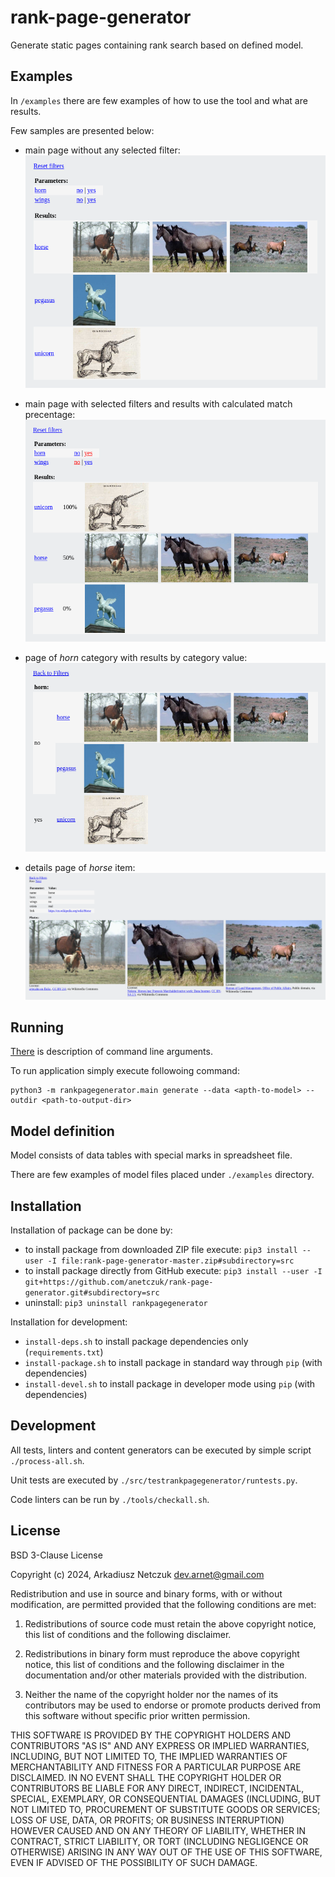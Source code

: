 # rank-page-generator

Generate static pages containing rank search based on defined model.


## Examples

In `/examples` there are few examples of how to use the tool and what are results.

Few samples are presented below:

- main page without any selected filter:
[![main page with available filters](examples/horse/rank_pages/main-page.png "main page with available filters")](examples/horse/rank_pages/main-page.png)

- main page with selected filters and results with calculated match precentage:
[![main page with filtered content](examples/horse/rank_pages/main-page-filter.png "main page with filtered content")](examples/horse/rank_pages/main-page-filter.png)

- page of *horn* category with results by category value:
[![results by category value](examples/horse/rank_pages/category-page.png "results by category value")](examples/horse/rank_pages/category-page.png)

- details page of *horse* item:
[![details of result](examples/horse/rank_pages/match-page.png "details of result")](examples/horse/rank_pages/match-page.png)


## Running

[There](doc/cmdargs.md) is description of command line arguments.

To run application simply execute followoing command:
```
python3 -m rankpagegenerator.main generate --data <apth-to-model> --outdir <path-to-output-dir>
```


## Model definition

Model consists of data tables with special marks in spreadsheet file.

There are few examples of model files placed under `./examples` directory.


## Installation

Installation of package can be done by:
 - to install package from downloaded ZIP file execute: `pip3 install --user -I file:rank-page-generator-master.zip#subdirectory=src`
 - to install package directly from GitHub execute: `pip3 install --user -I git+https://github.com/anetczuk/rank-page-generator.git#subdirectory=src`
 - uninstall: `pip3 uninstall rankpagegenerator`

Installation for development:
 - `install-deps.sh` to install package dependencies only (`requirements.txt`)
 - `install-package.sh` to install package in standard way through `pip` (with dependencies)
 - `install-devel.sh` to install package in developer mode using `pip` (with dependencies)


## Development

All tests, linters and content generators can be executed by simple script `./process-all.sh`.

Unit tests are executed by `./src/testrankpagegenerator/runtests.py`.

Code linters can be run by `./tools/checkall.sh`.


## License

BSD 3-Clause License

Copyright (c) 2024, Arkadiusz Netczuk <dev.arnet@gmail.com>

Redistribution and use in source and binary forms, with or without
modification, are permitted provided that the following conditions are met:

1. Redistributions of source code must retain the above copyright notice, this
   list of conditions and the following disclaimer.

2. Redistributions in binary form must reproduce the above copyright notice,
   this list of conditions and the following disclaimer in the documentation
   and/or other materials provided with the distribution.

3. Neither the name of the copyright holder nor the names of its
   contributors may be used to endorse or promote products derived from
   this software without specific prior written permission.

THIS SOFTWARE IS PROVIDED BY THE COPYRIGHT HOLDERS AND CONTRIBUTORS "AS IS"
AND ANY EXPRESS OR IMPLIED WARRANTIES, INCLUDING, BUT NOT LIMITED TO, THE
IMPLIED WARRANTIES OF MERCHANTABILITY AND FITNESS FOR A PARTICULAR PURPOSE ARE
DISCLAIMED. IN NO EVENT SHALL THE COPYRIGHT HOLDER OR CONTRIBUTORS BE LIABLE
FOR ANY DIRECT, INDIRECT, INCIDENTAL, SPECIAL, EXEMPLARY, OR CONSEQUENTIAL
DAMAGES (INCLUDING, BUT NOT LIMITED TO, PROCUREMENT OF SUBSTITUTE GOODS OR
SERVICES; LOSS OF USE, DATA, OR PROFITS; OR BUSINESS INTERRUPTION) HOWEVER
CAUSED AND ON ANY THEORY OF LIABILITY, WHETHER IN CONTRACT, STRICT LIABILITY,
OR TORT (INCLUDING NEGLIGENCE OR OTHERWISE) ARISING IN ANY WAY OUT OF THE USE
OF THIS SOFTWARE, EVEN IF ADVISED OF THE POSSIBILITY OF SUCH DAMAGE.
